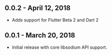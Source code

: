 ## 0.0.2 - April 12, 2018

* Adds support for Flutter Beta 2 and Dart 2

## 0.0.1 - March 20, 2018

* Initial release with core libsodium API support.
